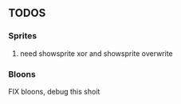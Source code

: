 ## TODOS

### Sprites 
1. need showsprite xor and showsprite overwrite 



### Bloons 
FIX bloons, debug this shoit